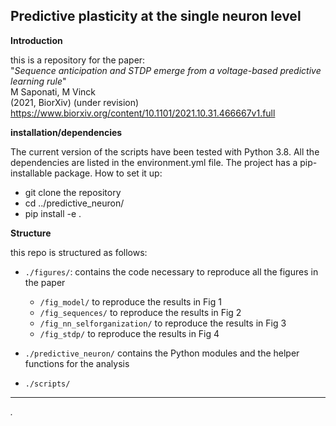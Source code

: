## Predictive plasticity at the single neuron level

**Introduction**

this is a repository for the paper:
<br/>"*Sequence anticipation and STDP emerge from a voltage-based predictive learning rule*"<br/>
M Saponati, M Vinck<br/>
(2021, BiorXiv) (under revision)<br/>
https://www.biorxiv.org/content/10.1101/2021.10.31.466667v1.full

**installation/dependencies**

The current version of the scripts have been tested with Python 3.8. All the dependencies are listed in the environment.yml file. 
The project has a pip-installable package. How to set it up:

- git clone the repository 
- cd ../predictive_neuron/
- pip install -e .

**Structure**

this repo is structured as follows:

+ `./figures/`: contains the code necessary to reproduce all the figures in the paper

  + `/fig_model/` to reproduce the results in Fig 1
  + `/fig_sequences/` to reproduce the results in Fig 2
  + `/fig_nn_selforganization/` to reproduce the results in Fig 3
  + `/fig_stdp/` to reproduce the results in Fig 4
  
+ `./predictive_neuron/` contains the Python modules and the helper functions for the analysis
+ `./scripts/`


---

_._
